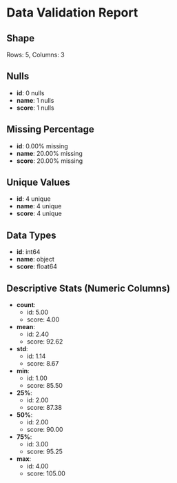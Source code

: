 # Data Validation Report

## Shape
Rows: 5, Columns: 3

## Nulls
- **id**: 0 nulls
- **name**: 1 nulls
- **score**: 1 nulls

## Missing Percentage
- **id**: 0.00% missing
- **name**: 20.00% missing
- **score**: 20.00% missing

## Unique Values
- **id**: 4 unique
- **name**: 4 unique
- **score**: 4 unique

## Data Types
- **id**: int64
- **name**: object
- **score**: float64

## Descriptive Stats (Numeric Columns)
- **count**:
    - id: 5.00
    - score: 4.00
- **mean**:
    - id: 2.40
    - score: 92.62
- **std**:
    - id: 1.14
    - score: 8.67
- **min**:
    - id: 1.00
    - score: 85.50
- **25%**:
    - id: 2.00
    - score: 87.38
- **50%**:
    - id: 2.00
    - score: 90.00
- **75%**:
    - id: 3.00
    - score: 95.25
- **max**:
    - id: 4.00
    - score: 105.00
